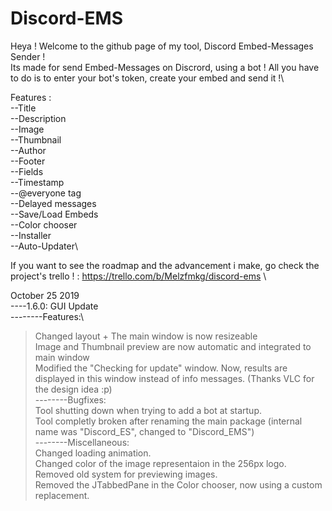# Discord-EMS
Heya ! Welcome to the github page of my tool, Discord Embed-Messages Sender !\
Its made for send Embed-Messages on Discrord, using a bot ! All you have to do is to enter your bot's token, create your embed and send it !\

Features :\
--Title\
--Description\
--Image\
--Thumbnail\
--Author\
--Footer\
--Fields\
--Timestamp\
--@everyone tag\
--Delayed messages\
--Save/Load Embeds\
--Color chooser\
--Installer\
--Auto-Updater\

If you want to see the roadmap and the advancement i make, go check the project's trello ! : https://trello.com/b/Melzfmkg/discord-ems \
  

October 25 2019\
----1.6.0: GUI Update\
--------Features:\
>Changed layout + The main window is now resizeable\
>Image and Thumbnail preview are now automatic and integrated to main window\
>Modified the "Checking for update" window. Now, results are displayed in this window instead of info messages. (Thanks VLC for the design idea :p)\
--------Bugfixes:\
>Tool shutting down when trying to add a bot at startup.\
>Tool completly broken after renaming the main package (internal name was "Discord_ES", changed to "Discord_EMS")\
--------Miscellaneous:\
>Changed loading animation.\
>Changed color of the image representaion in the 256px logo.\
>Removed old system for previewing images.\
>Removed the JTabbedPane in the Color chooser, now using a custom replacement. 


